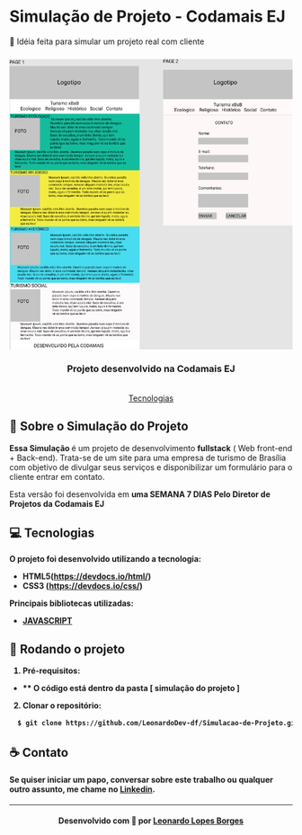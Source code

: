 # Simulação de Projeto - Codamais EJ
🚀 Idéia feita para simular um projeto real com cliente

<h3 align="center">
    <img alt="Imagem da aplicação" src="/dist/images/Design - Figma.png">
    <br><br>
    <b>Projeto desenvolvido na Codamais EJ</b>  
    <br>
    
</h3>
<br>
<div align="center">
   <a href="#tecnologias">Tecnologias</a> 
</div>

<a id="sobre"></a>

## :purple_heart: Sobre o Simulação do Projeto

<strong>Essa Simulação </strong> é um projeto de desenvolvimento <strong>fullstack</strong> ( Web front-end + Back-end). Trata-se de um site para uma empresa de turismo de Brasília
com objetivo de divulgar seus serviços e disponibilizar um formulário para o cliente entrar em contato.

Esta versão foi desenvolvida em <strong>uma SEMANA 7 DIAS</strong><strong> Pelo Diretor de Projetos da Codamais EJ

<a id="tecnologias"></a>

## :computer: Tecnologias

O projeto foi desenvolvido utilizando a tecnologia:

- HTML5(https://devdocs.io/html/)
- CSS3 (https://devdocs.io/css/)

Principais bibliotecas utilizadas:

- [JAVASCRIPT](https://devdocs.io/javascript/)

## :running: Rodando o projeto

1. Pré-requisitos:

- ** O código está dentro da pasta [ simulação do projeto ]

2. Clonar o repositório:

```sh
  $ git clone https://github.com/LeonardoDev-df/Simulacao-de-Projeto.git
```


## :coffee: Contato

<h4>
    Se quiser iniciar um papo, conversar sobre este trabalho ou qualquer outro assunto, me chame no <a href="https://www.linkedin.com/in/leonardo-lopes-3a1234175/" target="_blank">Linkedin</a>.
</h4>

---

<h4 align="center">
    Desenvolvido com 💜 por <a href="https://www.linkedin.com/in/leonardo-lopes-3a1234175/" target="_blank">Leonardo Lopes Borges </a>
</h4>

